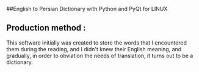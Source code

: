 ##English to Persian Dictionary with Python and PyQt for LINUX 

## Production method :

This software initially was created to store the words that I encountered them during the reading, and I didn't knew their English meaning, and gradually, in order to obviation the needs of translation, it turns out to be a dictionary.
